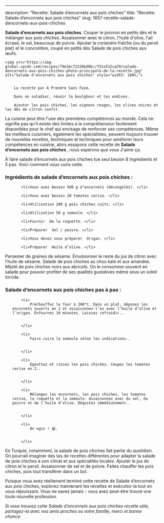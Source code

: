 ---
description: "Recette: Salade d’encornets aux pois chiches"
title: "Recette: Salade d’encornets aux pois chiches"
slug: 1657-recette-salade-dencornets-aux-pois-chiches

<p>
	<strong>Salade d’encornets aux pois chiches</strong>. 
	Couper le poivron en petits dés et le mélanger aux pois chiches. Assaisonner avec le citron, l&#39;huile d&#39;olive, l&#39;ail écrasé, le sel, beaucoup de poivre. Ajouter la coriandre fraîche (ou du persil plat) et le concombre, coupé en petits dés Salade de pois chiches aux œufs.
</p>
<p>
	
	<img src="https://img-global.cpcdn.com/recipes/79e3ec72220bd0bc/751x532cq70/salade-dencornets-aux-pois-chiches-photo-principale-de-la-recette.jpg" alt="Salade d’encornets aux pois chiches" style="width: 100%;">
	
	
		La recette par A Prendre Sans Faim.
	
		Dans un saladier, réunir le boulghour et les endives.
	
		Ajouter les pois chiches, les oignons rouges, les olives noires et les dés de citron confit.
	
</p>

La cuisine peut être l'une des premières compétences au monde. Cela ne signifie pas qu'il existe des limites à la compréhension facilement disponibles pour le chef qui envisage de renforcer ses compétences. Même les meilleurs cuisiniers, également les spécialistes, peuvent toujours trouver de nouvelles recettes, techniques et techniques pour améliorer leurs compétences en cuisine, alors essayons cette recette de <strong> Salade d’encornets aux pois chiches </strong>, nous espérons que vous J'aime ça.

<!--inarticleads1-->

À faire salade d’encornets aux pois chiches tue seul besion 8 Ingrédients et 5 pas. Voici comment vous cuire cette.

<h3>Ingrédients de salade d’encornets aux pois chiches :</h3>

<ol>
	
		<li>Vous avez besoin 500 g d’encornets (décongelés). </li>
	
		<li>Vous avez besoin 20 tomates cerise. </li>
	
		<li>Utilisation 280 g pois chiches cuits. </li>
	
		<li>Utilisation 50 g semoule. </li>
	
		<li>Fournir  De la roquette. </li>
	
		<li>Préparer  Sel / poivre. </li>
	
		<li>Vous devez vous préparer  Origan. </li>
	
		<li>Préparer  Huile d’olive. </li>
	
</ol>

Parsemer de graines de sésame. Émulsionner le reste du jus de citron avec l&#39;huile de sésame. Salade de pois chiches au chou kale et aux amandes. Mijoté de pois chiches noirs aux abricots. On le consomme souvent en salade pour pouvoir profiter de ses qualités gustatives même sous un soleil torride. 

<!--inarticleads2-->

<h3>Salade d’encornets aux pois chiches pas à pas :</h3>

<ol>
	
		<li>
			Préchauffez le four à 200°C. Dans un plat, déposez les encornets ouverts en 2 et assaisonnez-l’es avec l’huile d’olive et l’origan. Enfournez 10 minutes. Laissez refroidir..
			
			
		</li>
	
		<li>
			Faire cuire la semoule selon les indications..
			
			
		</li>
	
		<li>
			Égouttez et rincez les pois chiches. Coupez les tomates cerise en 2..
			
			
		</li>
	
		<li>
			Mélangez les encornets, les pois chiches, les tomates cerise, la roquette et la semoule. Assaisonnez avec du sel, du poivre et de l’huile d’olive. Dégustez immédiatement..
			
			
		</li>
	
		<li>
			On egin ! 😁.
			
			
		</li>
	
</ol>

En Turquie, notamment, la salade de pois chiches fait partie du quotidien. On pourrait imaginer des tas de recettes différentes pour adapter la salade de pois chiches à son climat et aux spécialités locales. Ajouter le jus de citron et le persil. Assaisonner de sel et de poivre. Faites chauffer les pois chiches, puis tout transférer dans un bol. 

<!--inarticleads1-->

<p>
Puisque vous avez réellement terminé cette recette de Salade d’encornets aux pois chiches, explorez maintenant les recettes et exécutez-la tout en vous réjouissant. Vous ne savez jamais - vous avez peut-être trouvé une toute nouvelle profession.
</p>

<p>
<i>Si vous trouvez cette Salade d’encornets aux pois chiches recette utile, partagez-la avec vos amis proches ou votre famille, merci et bonne chance.</i>
</p>
